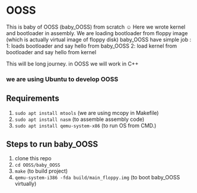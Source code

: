 # OOSS
This is baby of OOSS (baby_OOSS) from scratch ☺️
Here we wrote kernel and bootloader in assembly.
We are loading bootloader from floppy image (which is actually virtual image of floppy disk)
baby_OOSS have simple job :
1: loads bootloader and say hello from baby_OOSS
2: load kernel from bootloader and say hello from kernel 

This will be long journey. 
in OOSS we will work in C++

### we are using Ubuntu to develop OOSS
## Requirements 
1. ```sudo apt install mtools``` (we are using mcopy in Makefile)
2. ```sudo apt install nasm``` (to assemble assembly code)
3. ```sudo apt install qemu-system-x86``` (to run OS from CMD.)

## Steps to run baby_OOSS
1. clone this repo
1. ```cd OOSS/baby_OOSS```
2. ```make``` (to build project)
3. ```qemu-system-i386 -fda build/main_floppy.img``` (to boot baby_OOSS virtually)

